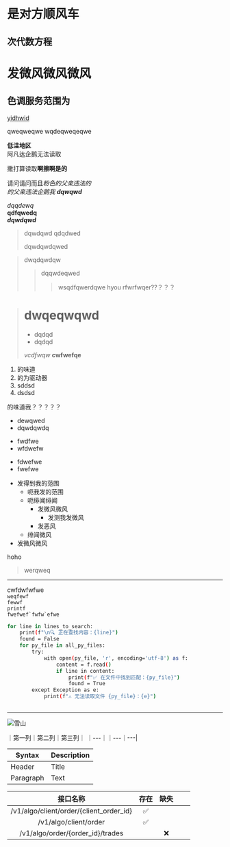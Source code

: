 # 是对方顺风车
## 次代数方程

发微风微风微风
=====
 色调服务范围为
----------

[yidhwid](https://github.com/ZZZeldadada/orderly-evm-connector-python/commits/main/)

qweqweqwe  wqdeqweqeqwe 

**低洼地区**   
阿凡达企鹅无法读取

撒打算读取**啊擦啊是的**

请问请问而且*粉色的父亲违法的*   
 *的父亲违法企鹅我*
 ***dqwqwd***

 
 _dqqdewq_  
 __qdfqwedq__  
 ___dqwdqwd___

>dqwdqwd 
>qdqdwed 
>
>dqwdqwdqwed

> dwqdqwdqw
>> dqqwdeqwed
>>> wsqdfqwerdqwe 
>> hyou
>rfwrfwqer??？？？

># dwqeqwqwd
>- dqdqd
>- dqdqd 
>
>*vcdfwqw*
>**cwfwefqe**

1. 的味道  
1. 的为驱动器
  1. sddsd
  1. dsdsd



 的味道我？？？？？


- dewqwed 
- dqwdqwdq 
* fwdfwe 
* wfdwefw
+ fdwefwe 
+ fwefwe 

- 发得到我的范围 
  - 呃我发的范围
  - 呃绯闻绯闻
    - 发微风微风
      - 发测我发微风
    - 发恶风
  - 绯闻微风
- 发微风微风

hoho
    <fewf>

>werqweq
    <dqwdqwdqwa>
**************

cwfdwfwfwe    
`weqfewf`  
`fewwf`  
`printf`  
``fwefwef`fwfw`efwe``

```bash
for line in lines_to_search:
    print(f"\n🔍 正在查找内容：{line}")
    found = False
    for py_file in all_py_files:
        try:
            with open(py_file, 'r', encoding='utf-8') as f:
                content = f.read()
                if line in content:
                    print(f"✅ 在文件中找到匹配：{py_file}")
                    found = True
        except Exception as e:
            print(f"⚠️ 无法读取文件 {py_file}：{e}")
    
```



 

_______________________

![雪山](https://www.baidu.com/img/PCtm_d9c8750bed0b3c7d089fa7d55720d6cf.png "雪山风景美图")

｜第一列｜第二列｜第三列｜
｜---｜｜---｜---|


| Syntax | Description |
| --- | ----------- |
| Header | Title |
| Paragraph | Text |



|                  接口名称                 | 存在 | 缺失 |   |   |
|:-----------------------------------------:|:----:|:----:|---|---|
|   /v1/algo/client/order/{client_order_id} | ✅    |      |   |   |
|   /v1/algo/client/order                   | ✅    |      |   |   |
|   /v1/algo/order/{order_id}/trades        |      | ❌    |   |   |










